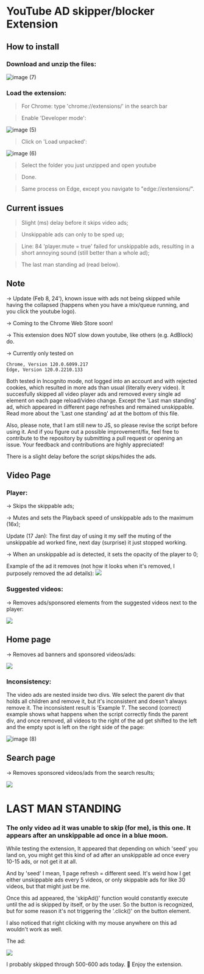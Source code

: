 # YouTube AD skipper/blocker Extension

## How to install

  ### Download and unzip the files:

  ![image (7)](https://github.com/prslv/YouTube-AdSkipper/assets/104658946/440395bb-8e60-418c-97cf-c9e9a2c4321a)

### Load the extension:

  > For Chrome: type 'chrome://extensions/' in the search bar
  
  > Enable 'Developer mode':

  ![image (5)](https://github.com/prslv/YouTube-AdSkipper/assets/104658946/42825f06-ea58-4c21-8df6-bc5565d8da32)

  > Click on 'Load unpacked':

  ![image (6)](https://github.com/prslv/YouTube-AdSkipper/assets/104658946/d6963a8e-2767-4292-80af-dbd82b1488f7)

  > Select the folder you just unzipped and open youtube

  > Done.

  > Same process on Edge, except you navigate to "edge://extensions/".

## Current issues

  > Slight (ms) delay before it skips video ads;

  > Unskippable ads can only to be sped up;

  > Line: 84 'player.mute = true' failed for unskippable ads, resulting in a short annoying sound (still better than a whole ad);

  > The last man standing ad (read below).

## Note

  → Update (Feb 8, 24'), known issue with ads not being skipped while having the collapsed (happens when you have a mix/queue running, and you click the youtube logo).

  → Coming to the Chrome Web Store soon!

  → This extension does NOT slow down youtube, like others (e.g. AdBlock) do.
  
  → Currently only tested on
  
    Chrome, Version 120.0.6099.217
    Edge, Version 120.0.2210.133

  Both tested in Incognito mode, not logged into an account and with rejected cookies, which resulted in more ads than usual (literally every video). It succesfully skipped all video player ads and removed every single ad element on each page reload/video change.  Except the 'Last man standing' ad, which appeared in different page refreshes and remained unskippable. Read more about the 'Last one standing' ad at the bottom of this file.

  Also, please note, that I am still new to JS, so please revise the script before using it. And if you figure out a possible improvement/fix, feel free to contribute to the repository by submitting a pull request or opening an issue. Your feedback and contributions are highly appreciated!

  There is a slight delay before the script skips/hides the ads.
  
## Video Page

  ### Player:
  
  → Skips the skippable ads;
  
  → Mutes and sets the Playback speed of unskippable ads to the maximum (16x);

  Update (17 Jan): The first day of using it my self the muting of the unskippable ad worked fine, next day (surprise) it just stopped working.

  → When an unskippable ad is detected, it sets the opacity of the player to 0;

  Example of the ad it removes (not how it looks when it's removed, I purposely removed the ad details):
  ![](https://github.com/prslv/YouTube-AD-skipper-blocker/assets/104658946/9bab61a3-0103-4713-8ac1-49272e0f68e8)

  ### Suggested videos:
  
  → Removes ads/sponsored elements from the suggested videos next to the player:
  
  ![](https://github.com/prslv/YouTube-AD-skipper-blocker/assets/104658946/fdadead6-be71-4a5d-a380-c232d3f4a557)


## Home page

  → Removes ad banners and sponsored videos/ads:
  
![](https://github.com/prslv/YouTube-AD-skipper-blocker/assets/104658946/2775996e-8afa-40dc-93d2-f68abf299b7f)

### Inconsistency:

The video ads are nested inside two divs. We select the parent div that holds all children and remove it, but it's inconsistent and doesn't always remove it. The inconsistent result is 'Example 1'. The second (correct) example shows what happens when the script correctly finds the parent div, and once removed, all videos to the right of the ad get shifted to the left and the empty spot is left on the right side of the page:

![image (8)](https://github.com/prslv/YouTube-AdSkipper/assets/104658946/d10131dc-9d6c-4741-9df4-b9713fad265c)

## Search page

  → Removes sponsored videos/ads from the search results;
  
  ![](https://github.com/prslv/YouTube-AD-skipper-blocker/assets/104658946/bd9c2184-c657-43d1-ba28-08764f1a469f)

# LAST MAN STANDING

  ### The only video ad it was unable to skip (for me), is this one. It appears after an unskippable ad once in a blue moon.
  
  While testing the extension, It appeared that depending on which 'seed' you land on, you might get this kind of ad after an unskippable ad once every 10-15 ads, or not get it at all.
  
  And by 'seed' I mean, 1 page refresh = different seed. It's weird how I get either unskippable ads every 5 videos, or only skippable ads for like 30 videos, but that might just be me.

  Once this ad appeared, the 'skipAd()' function would constantly execute until the ad is skipped by itself, or by the user. So the button is recognized, but for some reason it's not triggering the '.click()' on the button element. 

  I also noticed that right clicking with my mouse anywhere on this ad wouldn't work as well.

  The ad:
  
![](https://github.com/prslv/YouTube-AD-skipper-blocker/assets/104658946/036cea1d-6622-4d34-b2a3-281703645d83)

I probably skipped through 500-600 ads today. 🤡 Enjoy the extension.
